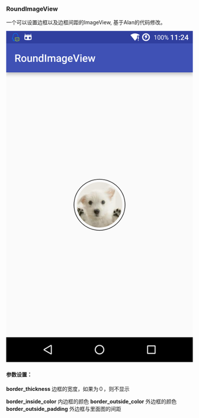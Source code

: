 ### RoundImageView
一个可以设置边框以及边框间距的ImageView, 基于Alan的代码修改。

![](demo.png)

#### 参数设置：

**border_thickness**
边框的宽度，如果为０，则不显示

**border_inside_color**
内边框的颜色
**border_outside_color**
外边框的颜色
**border_outside_padding**
外边框与里面图的间距
